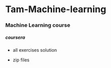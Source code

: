 # Tam-Machine-learning
####
### Machine Learning course

#####  coursera

* all exercises solution

* zip files







